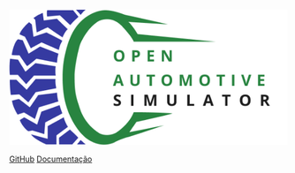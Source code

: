 
![logo](assets/OASlogo.png)

[GitHub](https://github.com/Caiomesvie/OasDocumentation)
[Documentação](#OAS)

